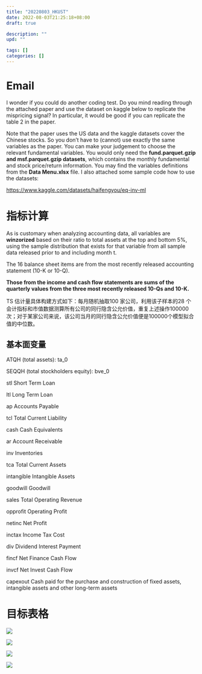 ```yaml
---
title: "20220803_HKUST"
date: 2022-08-03T21:25:18+08:00
draft: true

description: ""
upd: ""

tags: []
categories: []
---
```


<!--more-->

# Email

I wonder if you could do another coding test. Do you mind reading through the attached paper and use the dataset on kaggle below to replicate the mispricing signal?  In particular, it would be good if you can replicate the table 2 in the paper.

Note that the paper uses the US data and the kaggle datasets cover the Chinese stocks. So you don’t have to (cannot) use exactly the same variables as the paper. You can make your judgement to choose the relevant fundamental variables. You would only need the **fund.parquet.gzip and msf.parquet.gzip datasets**, which contains the monthly fundamental and stock price/return information. You may find the variables definitions from the **Data Menu.xlsx** file. I also attached some sample code how to use the datasets:

https://www.kaggle.com/datasets/haifengyou/eq-inv-ml


# 指标计算

As is customary when analyzing accounting data, all variables are **winzorized** based on their ratio to total assets at the top and bottom 5%, using the sample distribution that exists for that variable from all sample data released prior to and including month t.


The 16 balance sheet items are from the most recently released accounting statement (10-K or 10-Q).

**Those from the income and cash flow statements are sums of the quarterly values from the three most recently released 10-Qs and 10-K.**


TS 估计量具体构建方式如下：每月随机抽取100 家公司，利用该子样本的28 个会计指标和市值数据测算所有公司的同行隐含公允价值，重复上述操作100000 次；对于某家公司来说，该公司当月的同行隐含公允价值便是100000个模型拟合值的中位数。

## 基本面变量


ATQH (total assets): ta_0

SEQQH (total stockholders equity): bve_0

stl	Short Term Loan

ltl	Long Term Loan

ap	Accounts Payable

tcl	Total Current Liability

cash Cash Equivalents

ar	Account Receivable

inv	Inventories

tca	Total Current Assets

intangible	Intangible Assets

goodwill	Goodwill

sales	Total Operating Revenue

opprofit	Operating Profit

netinc	Net Profit

inctax	Income Tax Cost

div	Dividend Interest Payment

fincf	Net Finance Cash Flow

invcf	Net Invest Cash Flow

capexout	Cash paid for the purchase and construction of fixed assets, intangible assets and other long-term assets

# 目标表格

![](img/20220803_HKUST_2022-08-07-17-01-39.png)

![](img/20220803_HKUST_2022-08-07-17-02-10.png)

![](img/20220803_HKUST_2022-08-07-17-03-03.png)

![](img/20220803_HKUST_2022-08-07-17-10-32.png)
